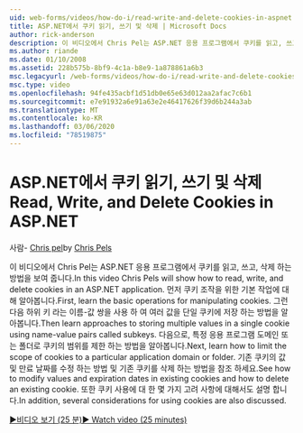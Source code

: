```yaml
---
uid: web-forms/videos/how-do-i/read-write-and-delete-cookies-in-aspnet
title: ASP.NET에서 쿠키 읽기, 쓰기 및 삭제 | Microsoft Docs
author: rick-anderson
description: 이 비디오에서 Chris Pel는 ASP.NET 응용 프로그램에서 쿠키를 읽고, 쓰고, 삭제 하는 방법을 보여 줍니다. 먼저 cooki을 조작 하기 위한 기본 작업을 알아봅니다.
ms.author: riande
ms.date: 01/10/2008
ms.assetid: 228b575b-8bf9-4c1a-b8e9-1a878861a6b3
msc.legacyurl: /web-forms/videos/how-do-i/read-write-and-delete-cookies-in-aspnet
msc.type: video
ms.openlocfilehash: 94fe435acbf1d51db0e65e63d012aa2afac7c6b1
ms.sourcegitcommit: e7e91932a6e91a63e2e46417626f39d6b244a3ab
ms.translationtype: MT
ms.contentlocale: ko-KR
ms.lasthandoff: 03/06/2020
ms.locfileid: "78519875"
---
```

# <a name="read-write-and-delete-cookies-in-aspnet"></a><span data-ttu-id="af17d-104">ASP.NET에서 쿠키 읽기, 쓰기 및 삭제</span><span class="sxs-lookup"><span data-stu-id="af17d-104">Read, Write, and Delete Cookies in ASP.NET</span></span>

<span data-ttu-id="af17d-105">사람- [Chris pel](https://twitter.com/chrispels)</span><span class="sxs-lookup"><span data-stu-id="af17d-105">by [Chris Pels](https://twitter.com/chrispels)</span></span>

<span data-ttu-id="af17d-106">이 비디오에서 Chris Pel는 ASP.NET 응용 프로그램에서 쿠키를 읽고, 쓰고, 삭제 하는 방법을 보여 줍니다.</span><span class="sxs-lookup"><span data-stu-id="af17d-106">In this video Chris Pels will show how to read, write, and delete cookies in an ASP.NET application.</span></span> <span data-ttu-id="af17d-107">먼저 쿠키 조작을 위한 기본 작업에 대해 알아봅니다.</span><span class="sxs-lookup"><span data-stu-id="af17d-107">First, learn the basic operations for manipulating cookies.</span></span> <span data-ttu-id="af17d-108">그런 다음 하위 키 라는 이름-값 쌍을 사용 하 여 여러 값을 단일 쿠키에 저장 하는 방법을 알아봅니다.</span><span class="sxs-lookup"><span data-stu-id="af17d-108">Then learn approaches to storing multiple values in a single cookie using name-value pairs called subkeys.</span></span> <span data-ttu-id="af17d-109">다음으로, 특정 응용 프로그램 도메인 또는 폴더로 쿠키의 범위를 제한 하는 방법을 알아봅니다.</span><span class="sxs-lookup"><span data-stu-id="af17d-109">Next, learn how to limit the scope of cookies to a particular application domain or folder.</span></span> <span data-ttu-id="af17d-110">기존 쿠키의 값 및 만료 날짜를 수정 하는 방법 및 기존 쿠키를 삭제 하는 방법을 참조 하세요.</span><span class="sxs-lookup"><span data-stu-id="af17d-110">See how to modify values and expiration dates in existing cookies and how to delete an existing cookie.</span></span> <span data-ttu-id="af17d-111">또한 쿠키 사용에 대 한 몇 가지 고려 사항에 대해서도 설명 합니다.</span><span class="sxs-lookup"><span data-stu-id="af17d-111">In addition, several considerations for using cookies are also discussed.</span></span>

[<span data-ttu-id="af17d-112">&#9654;비디오 보기 (25 분)</span><span class="sxs-lookup"><span data-stu-id="af17d-112">&#9654; Watch video (25 minutes)</span></span>](https://channel9.msdn.com/Blogs/ASP-NET-Site-Videos/read-write-and-delete-cookies-in-aspnet)
